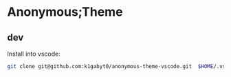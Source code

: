 # Anonymous;Theme

## dev
Install into vscode:
```bash
git clone git@github.com:k1gabyt0/anonymous-theme-vscode.git  $HOME/.vscode/extensions/anonymous-theme-vscode
```

